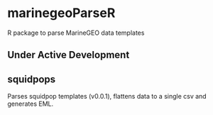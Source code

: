 # marinegeoParseR

R package to parse MarineGEO data templates

## Under Active Development

## squidpops

Parses squidpop templates (v0.0.1), flattens data to a single csv and generates EML. 
